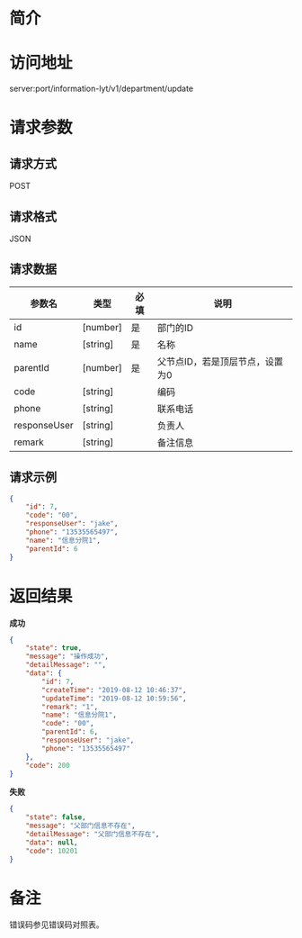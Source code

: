 # 简介

# 访问地址
server:port/information-lyt/v1/department/update

# 请求参数

## 请求方式
POST

## 请求格式
JSON

## 请求数据
|参数名|类型|必填|说明|
|-|-|-|-|
|id|[number]|是|部门的ID|
|name|[string]|是|名称|
|parentId|[number]|是|父节点ID，若是顶层节点，设置为0|
|code|[string]||编码|
|phone|[string]||联系电话|
|responseUser|[string]||负责人|
|remark|[string]||备注信息|
## 请求示例
```json
{
	"id": 7,
    "code": "00",
    "responseUser": "jake",
    "phone": "13535565497",
    "name": "信息分院1",
    "parentId": 6
}
```

# 返回结果
**成功**
```json
{
    "state": true,
    "message": "操作成功",
    "detailMessage": "",
    "data": {
        "id": 7,
        "createTime": "2019-08-12 10:46:37",
        "updateTime": "2019-08-12 10:59:56",
        "remark": "1",
        "name": "信息分院1",
        "code": "00",
        "parentId": 6,
        "responseUser": "jake",
        "phone": "13535565497"
    },
    "code": 200
}
```

**失败**
```json
{
    "state": false,
    "message": "父部门信息不存在",
    "detailMessage": "父部门信息不存在",
    "data": null,
    "code": 10201
}
```

# 备注
错误码参见错误码对照表。